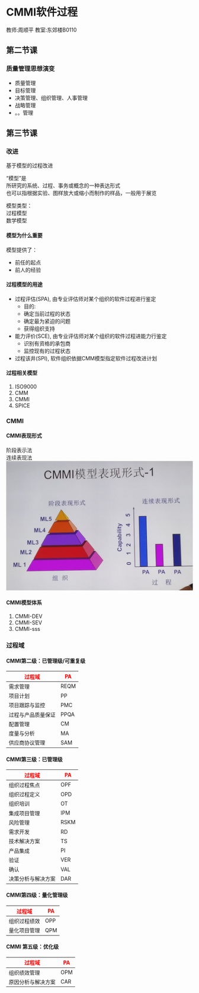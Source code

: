 # CMMI软件过程

教师:周顺平
教室:东郊楼B0110

## 第二节课

### 质量管理思想演变

- 质量管理
- 目标管理
- 决策管理、组织管理、人事管理
- 战略管理
- 。。管理

## 第三节课

### 改进

基于模型的过程改进

“模型”是  
所研究的系统、过程、事务或概念的一种表达形式  
也可以指根据实验、图样放大或缩小而制作的样品，一般用于展览  

模型类型：  
过程模型  
数学模型  

#### 模型为什么重要

模型提供了：  

- 前任的起点
- 前人的经验

#### 过程模型的用途

- 过程评估(SPA), 由专业评估师对某个组织的软件过程进行鉴定  
  - 目的:
  - 确定当前过程的状态
  - 确定最为紧迫的问题
  - 获得组织支持  
- 能力评价(SCE), 由专业评估师对某个组织的软件过程进能力行鉴定
  - 识别有资格的承包商
  - 监控现有的过程状态
- 过程该井(SPI), 软件组织依据CMM模型指定软件过程改进计划

#### 过程相关模型

1. ISO9000
2. CMM
3. CMMI
4. SPICE

### CMMI

#### CMMI表现形式

阶段表示法  
连续表现法  
![CMMI表现形式](picture/CMMi模型表现形式-1.jpg)

#### CMMI模型体系

1. CMMI-DEV
2. CMMI-SEV
3. CMMI-sss

### 过程域

#### CMMI第二级：已管理级/可重复级

|<font color=#FF0000 >过程域</font>|<font color=#FF0000 >PA</font>|
|----|----|
|需求管理|REQM|
|项目计划|PP|
|项目跟踪与监控|PMC|
|过程与产品质量保证|PPQA|
|配置管理|CM|
|度量与分析|MA|
|供应商协议管理|SAM|

#### CMMI第三级：已管理级

|<font color=#FF0000 >过程域</font>|<font color=#FF0000 >PA</font>|
|----|----|
|组织过程焦点|OPF|
|组织过程定义|OPD|
|组织培训|OT|
|集成项目管理|IPM|
|风险管理|RSKM|
|需求开发|RD|
|技术解决方案|TS|
|产品集成|PI|
|验证|VER|
|确认|VAL|
|决策分析与解决方案|DAR|

#### CMMI第四级：量化管理级

|<font color=#FF0000 >过程域</font>|<font color=#FF0000 >PA</font>|
|----|----|
|组织过程绩效|OPP|
|量化项目管理|QPM|

#### CMMI 第五级：优化级

|<font color=#FF0000 >过程域</font>|<font color=#FF0000 >PA</font>|
|----|----|
|组织绩效管理|OPM|
|原因分析与解决方案|CAR|
